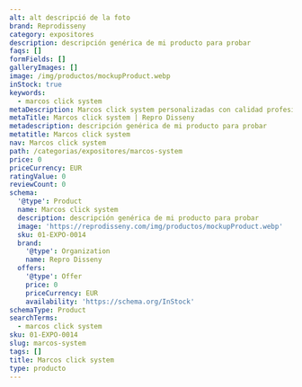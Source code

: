```yaml
---
alt: alt descripció de la foto
brand: Reprodisseny
category: expositores
description: descripción genérica de mi producto para probar
faqs: []
formFields: []
galleryImages: []
image: /img/productos/mockupProduct.webp
inStock: true
keywords:
  - marcos click system
metaDescription: Marcos click system personalizadas con calidad profesional en Cataluña.
metaTitle: Marcos click system | Repro Disseny
metadescription: descripción genérica de mi producto para probar
metatitle: Marcos click system
nav: Marcos click system
path: /categorias/expositores/marcos-system
price: 0
priceCurrency: EUR
ratingValue: 0
reviewCount: 0
schema:
  '@type': Product
  name: Marcos click system
  description: descripción genérica de mi producto para probar
  image: 'https://reprodisseny.com/img/productos/mockupProduct.webp'
  sku: 01-EXPO-0014
  brand:
    '@type': Organization
    name: Repro Disseny
  offers:
    '@type': Offer
    price: 0
    priceCurrency: EUR
    availability: 'https://schema.org/InStock'
schemaType: Product
searchTerms:
  - marcos click system
sku: 01-EXPO-0014
slug: marcos-system
tags: []
title: Marcos click system
type: producto
---
```



